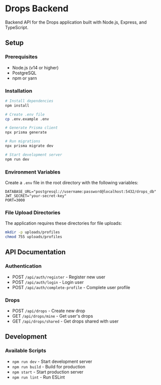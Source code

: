 # Drops Backend

Backend API for the Drops application built with Node.js, Express, and TypeScript.

## Setup

### Prerequisites
- Node.js (v14 or higher)
- PostgreSQL
- npm or yarn

### Installation
```bash
# Install dependencies
npm install

# Create .env file
cp .env.example .env

# Generate Prisma client
npx prisma generate

# Run migrations
npx prisma migrate dev

# Start development server
npm run dev
```

### Environment Variables
Create a `.env` file in the root directory with the following variables:
```
DATABASE_URL="postgresql://username:password@localhost:5432/drops_db"
JWT_SECRET="your-secret-key"
PORT=3000
```

### File Upload Directories
The application requires these directories for file uploads:
```bash
mkdir -p uploads/profiles
chmod 755 uploads/profiles
```

## API Documentation

### Authentication
- POST `/api/auth/register` - Register new user
- POST `/api/auth/login` - Login user
- POST `/api/auth/complete-profile` - Complete user profile

### Drops
- POST `/api/drops` - Create new drop
- GET `/api/drops/mine` - Get user's drops
- GET `/api/drops/shared` - Get drops shared with user

## Development

### Available Scripts
- `npm run dev` - Start development server
- `npm run build` - Build for production
- `npm start` - Start production server
- `npm run lint` - Run ESLint